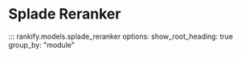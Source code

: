 # Splade Reranker

::: rankify.models.splade_reranker
options:
    show_root_heading: true
    group_by: "module"